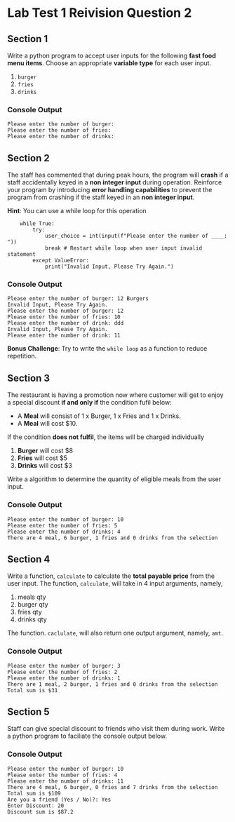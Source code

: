 # Lab Test 1 Reivision Question 2

## Section 1
Write a python program to accept user inputs for the following **fast food menu items**. Choose an appropriate **variable type** for each user input. 
1. `burger`
2. `fries`
3. `drinks`

### Console Output
```
Please enter the number of burger: 
Please enter the number of fries: 
Please enter the number of drinks: 
``` 

## Section 2 
The staff has commented that during peak hours, the program will **crash** if a staff accidentally keyed in a **non integer input** during operation. Reinforce your program by introducing **error handling capabilities** to prevent the program from crashing if the staff keyed in an **non integer input**. 

**Hint**: You can use a while loop for this operation
```
    while True:
        try:
            user_choice = int(input(f"Please enter the number of ____: "))
            break # Restart while loop when user input invalid statement
        except ValueError:
            print("Invalid Input, Please Try Again.")

```

### Console Output
```
Please enter the number of burger: 12 Burgers
Invalid Input, Please Try Again.
Please enter the number of burger: 12
Please enter the number of fries: 10
Please enter the number of drink: ddd
Invalid Input, Please Try Again. 
Please enter the number of drink: 11
```

**Bonus Challenge**: Try to write the `while loop` as a function to reduce repetition.

## Section 3
The restaurant is having a promotion now where customer will get to enjoy a special discount **if and only if** the condition fufil below:

* A **Meal** will consist of 1 x Burger, 1 x Fries and 1 x Drinks.
* A **Meal** will cost $10.

If the condition **does not fulfil**, the items will be charged individually
1. **Burger** will cost $8
2. **Fries** will cost $5
3. **Drinks** will cost $3

Write a algorithm to determine the quantity of eligible meals from the user input.
### Console Output
```
Please enter the number of burger: 10
Please enter the number of fries: 5
Please enter the number of drinks: 4
There are 4 meal, 6 burger, 1 fries and 0 drinks from the selection
```

## Section 4
Write a function, `calculate` to calculate the **total payable price** from the user input. The function, `calculate`, will take in 4 input arguments, namely,
1. meals qty
2. burger qty
3. fries qty
4. drinks qty

The function. `caclulate`, will also return one output argument, namely, `amt`.

### Console Output
```
Please enter the number of burger: 3
Please enter the number of fries: 2
Please enter the number of drinks: 1
There are 1 meal, 2 burger, 1 fries and 0 drinks from the selection
Total sum is $31
```

## Section 5
Staff can give special discount to friends who visit them during work. Write a python program to faciliate the console output below.

### Console Output
```
Please enter the number of burger: 10
Please enter the number of fries: 4
Please enter the number of drinks: 11
There are 4 meal, 6 burger, 0 fries and 7 drinks from the selection
Total sum is $109
Are you a friend (Yes / No)?: Yes
Enter Discount: 20
Discount sum is $87.2
```